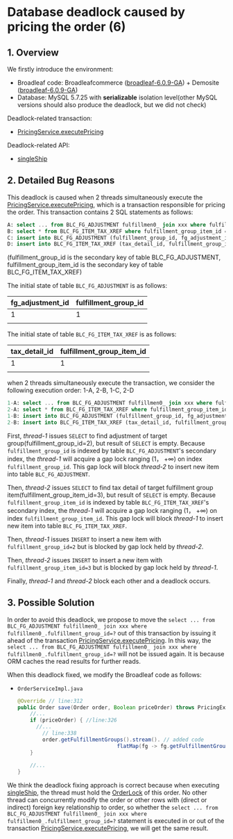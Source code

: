 # Database deadlock caused by pricing the order (6)

## 1. Overview

We firstly introduce the environment:

- Broadleaf code: Broadleafcommerce ([broadleaf-6.0.9-GA](https://github.com/BroadleafCommerce/BroadleafCommerce/tree/broadleaf-6.0.9-GA)) + Demosite ([broadleaf-6.0.9-GA](https://github.com/BroadleafCommerce/DemoSite/tree/broadleaf-6.0.9-GA))
- Database: MySQL 5.7.25 with **serializable** isolation level(other MySQL versions should also produce the deadlock, but we did not check)

Deadlock-related transaction:  

- [PricingService.executePricing](https://github.com/BroadleafCommerce/BroadleafCommerce/blob/d4b48995dfeee46a4b227ce39783cff940254834/core/broadleaf-framework/src/main/java/org/broadleafcommerce/core/pricing/service/PricingServiceImpl.java#L37)

Deadlock-related API:

- [singleShip](https://github.com/BroadleafCommerce/BroadleafCommerce/blob/d4b48995dfeee46a4b227ce39783cff940254834/core/broadleaf-framework-web/src/main/java/org/broadleafcommerce/core/web/controller/checkout/BroadleafShippingInfoController.java#L108) 

## 2. Detailed Bug Reasons 

This deadlock is caused when 2 threads simultaneously execute the [PricingService.executePricing](https://github.com/BroadleafCommerce/BroadleafCommerce/blob/d4b48995dfeee46a4b227ce39783cff940254834/core/broadleaf-framework/src/main/java/org/broadleafcommerce/core/pricing/service/PricingServiceImpl.java#L37), which is a transaction responsible for pricing the order. This transaction contains 2 SQL statements as follows:

```sql
A: select ... from BLC_FG_ADJUSTMENT fulfillmen0_ join xxx where fulfillmen0_.fulfillment_group_id=?
B: select * from BLC_FG_ITEM_TAX_XREF where fulfillment_group_item_id = ?
C: insert into BLC_FG_ADJUSTMENT (fulfillment_group_id, fg_adjustment_id, ...) values (?, ?, ...)
D: insert into BLC_FG_ITEM_TAX_XREF (tax_detail_id, fulfillment_group_item_id, ...) values (?, ?, ...)
```

(fulfillment_group_id is the secondary key of table BLC_FG_ADJUSTMENT, fulfillment_group_item_id is the secondary key of table BLC_FG_ITEM_TAX_XREF)

The initial state of table `BLC_FG_ADJUSTMENT` is as follows:

| fg_adjustment_id | fulfillment_group_id |
| ---------------- | -------------------- |
| 1                | 1                    |
|                  |                      |

The initial state of table `BLC_FG_ITEM_TAX_XREF` is as follows:

| tax_detail_id | fulfillment_group_item_id |
| ------------- | ------------------------- |
| 1             | 1                         |
|               |                           |

when 2 threads simultaneously execute the transaction, we consider the following execution order: 1-A, 2-B, 1-C, 2-D

```sql
1-A: select ... from BLC_FG_ADJUSTMENT fulfillmen0_ join xxx where fulfillmen0_.fulfillment_group_id=2
2-A: select * from BLC_FG_ITEM_TAX_XREF where fulfillment_group_item_id = 3
1-B: insert into BLC_FG_ADJUSTMENT (fulfillment_group_id, fg_adjustment_id, ...) values (2, 2, ...)
2-B: insert into BLC_FG_ITEM_TAX_XREF (tax_detail_id, fulfillment_group_item_id, ...) values (3, 3, ...)
```

First, *thread-1* issues `SELECT` to find adjustment of target group(fulfillment_group_id=2), but result of  `SELECT` is empty.  Because `fulfillment_group_id`  is indexed by table `BLC_FG_ADJUSTMENT`'s secondary index, the *thread-1* will acquire a gap lock ranging (1， +∞)  on index `fulfillment_group_id`. This gap lock will block *thread-2* to insert new item into table `BLC_FG_ADJUSTMENT`.

Then, *thread-2* issues `SELECT` to find tax detail of target fulfillment group item(fulfillment_group_item_id=3), but result of  `SELECT` is empty.  Because `fulfillment_group_item_id`  is indexed by table `BLC_FG_ITEM_TAX_XREF`'s secondary index, the *thread-1* will acquire a gap lock ranging (1， +∞)  on index `fulfillment_group_item_id`. This gap lock will block *thread-1* to insert new item into table `BLC_FG_ITEM_TAX_XREF`.

Then, *thread-1* issues `INSERT` to insert a new item with  `fulfillment_group_id=2` but is blocked by gap lock held by *thread-2*.

Then, *thread-2* issues `INSERT` to insert a new item with  `fulfillment_group_item_id=3` but is blocked by gap lock held by *thread-1*.

Finally, *thread-1* and *thread-2* block each other and a deadlock occurs.



## 3. Possible Solution

In order to avoid this deadlock, we propose to move the `select ... from BLC_FG_ADJUSTMENT fulfillmen0_ join xxx where fulfillmen0_.fulfillment_group_id=?` out of this transaction by issuing it ahead of the transaction [PricingService.executePricing](https://github.com/BroadleafCommerce/BroadleafCommerce/blob/d4b48995dfeee46a4b227ce39783cff940254834/core/broadleaf-framework/src/main/java/org/broadleafcommerce/core/pricing/service/PricingServiceImpl.java#L37). In this way, the `select ... from BLC_FG_ADJUSTMENT fulfillmen0_ join xxx where fulfillmen0_.fulfillment_group_id=?` will not be issued again. It is because ORM caches the read results for further reads.

When this deadlock fixed, we modify the Broadleaf code as follows:

- `OrderServiceImpl.java`

  ```java
  @Override // line:312
  public Order save(Order order, Boolean priceOrder) throws PricingException {
      //...
      if (priceOrder) { //line:326
      	//...
          // line:338
          order.getFulfillmentGroups().stream(). // added code
                                  flatMap(fg -> fg.getFulfillmentGroupAdjustments().stream()).count(); // added code
      }
      
      //...
  }
  ```

We think the deadlock fixing approach is correct because when executing [singleShip](https://github.com/BroadleafCommerce/BroadleafCommerce/blob/d4b48995dfeee46a4b227ce39783cff940254834/core/broadleaf-framework-web/src/main/java/org/broadleafcommerce/core/web/controller/checkout/BroadleafShippingInfoController.java#L108), the thread must hold the [OrderLock](https://github.com/BroadleafCommerce/BroadleafCommerce/blob/655c3afeeb12f927a636eb43021cddee3d05133a/core/broadleaf-framework-web/src/main/java/org/broadleafcommerce/core/web/order/security/CartStateFilter.java#L104) of this order. No other thread can concurrently modify the order or other rows with (direct or indirect) foreign key relationship to order, so whether the  `select ... from BLC_FG_ADJUSTMENT fulfillmen0_ join xxx where fulfillmen0_.fulfillment_group_id=?` statement is executed in or out of the transaction [PricingService.executePricing](https://github.com/BroadleafCommerce/BroadleafCommerce/blob/d4b48995dfeee46a4b227ce39783cff940254834/core/broadleaf-framework/src/main/java/org/broadleafcommerce/core/pricing/service/PricingServiceImpl.java#L37), we will get the same result.